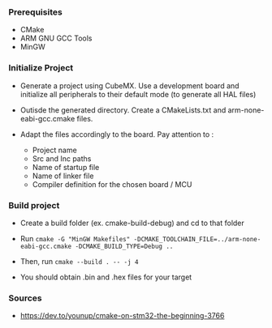 ### Prerequisites

- CMake
- ARM GNU GCC Tools
- MinGW

### Initialize Project

- Generate a project using CubeMX. Use a development board and initialize all peripherals to their default mode (to generate all HAL files)

- Outisde the generated directory. Create a CMakeLists.txt and arm-none-eabi-gcc.cmake files.

- Adapt the files accordingly to the board. Pay attention to :
    - Project name
    - Src and Inc paths
    - Name of startup file
    - Name of linker file
    - Compiler definition for the chosen board / MCU

### Build project

- Create a build folder (ex. cmake-build-debug) and cd to that folder

- Run `cmake -G "MinGW Makefiles" -DCMAKE_TOOLCHAIN_FILE=../arm-none-eabi-gcc.cmake -DCMAKE_BUILD_TYPE=Debug ..`

- Then, run `cmake --build . -- -j 4`

- You should obtain .bin and .hex files for your target

### Sources

- https://dev.to/younup/cmake-on-stm32-the-beginning-3766